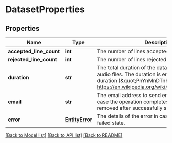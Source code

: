 # DatasetProperties

## Properties
Name | Type | Description | Notes
------------ | ------------- | ------------- | -------------
**accepted_line_count** | **int** | The number of lines accepted for this data set. | [optional] 
**rejected_line_count** | **int** | The number of lines rejected for this data set. | [optional] 
**duration** | **str** | The total duration of the datasets if it contains audio files. The duration is encoded as ISO 8601 duration  (\&quot;PnYnMnDTnHnMnS\&quot;, see https://en.wikipedia.org/wiki/ISO_8601#Durations). | [optional] 
**email** | **str** | The email address to send email notifications to in case the operation completes.  The value will be removed after successfully sending the email. | [optional] 
**error** | [**EntityError**](EntityError.md) | The details of the error in case the entity is in a failed state. | [optional] 

[[Back to Model list]](../README.md#documentation-for-models) [[Back to API list]](../README.md#documentation-for-api-endpoints) [[Back to README]](../README.md)


